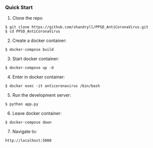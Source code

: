 ### Quick Start

1. Clone the repo
  ```
  $ git clone https://github.com/shandryll/PPSD_AntiCoronaVirus.git
  $ cd PPSD_AntiCoronaVirus
  ```

2. Create a docker container:
  ```
  $ docker-compose build
  ```
  
3. Start docker container:
  ```
  $ docker-compose up -d
  ```
  
4. Enter in docker container:
  ```
  $ docker exec -it anticoronavirus /bin/bash
  ```
  
5. Run the development server:
  ```
  $ python app.py
  ```
  
6. Leave docker container:
  ```
  $ docker-compose down
  ```

7. Navigate to:
  ```
  http://localhost:5000
  ```
